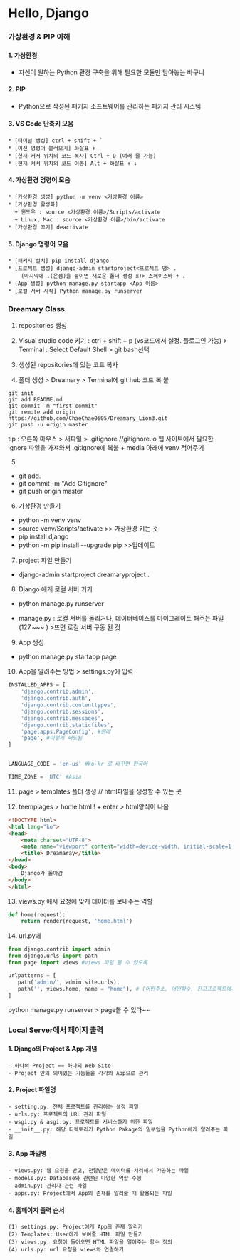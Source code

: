 # Hello, Django
### 가상환경 & PIP 이해
#### 1. 가상환경
  * 자신이 원하는 Python 환경 구축을 위해 필요한 모듈만 담아놓는 바구니
#### 2. PIP
  * Python으로 작성된 패키지 소프트웨어를 관리하는 패키지 관리 시스템
#### 3. VS Code 단축키 모음
    * [터미널 생성] ctrl + shift + `
    * [이전 명령어 불러오기] 화살표 ↑
    * [현재 커서 위치의 코드 복사] Ctrl + D (여러 줄 가능)
    * [현재 커서 위치의 코드 이동] Alt + 화살표 ↑ ↓
#### 4. 가상환경 명령어 모음
    * [가상환경 생성] python -m venv <가상환경 이름>
    * [가상환경 활성화]
      + 윈도우 : source <가상환경 이름>/Scripts/activate
      + Linux, Mac : source <가상환경 이름>/bin/activate
    * [가상환경 끄기] deactivate

#### 5. Django 명령어 모음
    * [패키지 설치] pip install django
    * [프로젝트 생성] django-admin startproject<프로젝트 명> .
        (마지막에 .(온점)을 붙이면 새로운 폴더 생성 x)> 스페이스바 + .
    * [App 생성] python manage.py startapp <App 이름>
    * [로컬 서버 시작] Python manage.py runserver

### Dreamary Class
1. repositories 생성
2. Visual studio code 키기 : ctrl + shift + p (vs코드에서 설정. 플로그인 가능) > Terminal : Select Default Shell > git bash선택
3. 생성된 repositories에 있는 코드 복사

4. 폴더 생성 > Dreamary > Terminal에 git hub 코드 복 붙
```
git init
git add README.md
git commit -m "first commit"
git remote add origin https://github.com/ChaeChae0505/Dreamary_Lion3.git
git push -u origin master
```
tip : 오른쪽 마우스 > 새파일 > .gitignore //gitignore.io 웹 사이트에서 필요한 ignore 파일을 가져와서 .gitignore에 복붙 + media 아래에 venv 적어주기

5. 
* git add.
* git commit -m "Add Gitignore"
* git push origin master

6. 가상환경 만들기
* python -m venv venv 
* source venv/Scripts/activate >> 가상환경 키는 것
* pip install django
* python -m pip install --upgrade pip >>업데이트

7. project 파일 만들기
* django-admin startproject dreamaryproject .

8. Django 에게 로컬 서버 키기
* python manage.py runserver
 - manage.py : 로컬 서버를 돌리거나, 데이터베이스를 마이그레이트 해주는 파일 
(127.~~~ ) >뜨면 로컬 서버 구동 된 것

9. App 생성
* python manage.py startapp page

10. App을 알려주는 방법 > settings.py에 입력
```python
INSTALLED_APPS = [
    'django.contrib.admin',
    'django.contrib.auth',
    'django.contrib.contenttypes',
    'django.contrib.sessions',
    'django.contrib.messages',
    'django.contrib.staticfiles',
    'page.apps.PageConfig', #원래
    'page', #이렇게 써도됨
]


LANGUAGE_CODE = 'en-us' #ko-kr 로 바꾸면 한국어

TIME_ZONE = 'UTC' #Asia 
```
11. page > templates 폴더 생성 // html파일을 생성할 수 있는 곳

12. teemplages > home.html
! + enter > html양식이 나옴
```html
<!DOCTYPE html>
<html lang="ko">
<head>
    <meta charset="UTF-8">
    <meta name="viewport" content="width=device-width, initial-scale=1.0">
    <title> Dreamaray</title>
</head>
<body>
    Django가 돌아감
</body>
</html>
```

13. views.py 에서 요청에 맞게 데이터를 보내주는 역할
```python
def home(request):
    return render(request, 'home.html')
 ```
 
 14. url.py에 
 ```python
from django.contrib import admin
from django.urls import path
from page import views #views 파일 볼 수 있도록

urlpatterns = [
    path('admin/', admin.site.urls),
    path('', views.home, name = "home"), # (어떤주소, 어떤함수, 잔고프로젝트에서 뭐라 부를지)
]

 ```
python manage.py runserver  > page볼 수 있다~~

### Local Server에서 페이지 출력
#### 1. Django의 Project & App 개념
    - 하나의 Project == 하나의 Web Site
    - Project 안의 의미있는 기능들을 각각의 App으로 관리

#### 2. Project 파일명
    - setting.py: 전체 프로젝트를 관리하는 설정 파일
    - urls.py: 프로젝트의 URL 관리 파일
    - wsgi.py & asgi.py: 프로젝트를 서비스하기 위한 파일
    - __init__.py: 해당 디렉토리가 Python Pakage의 일부임을 Python에게 알려주는 파일

#### 3. App 파일명
    - views.py: 웹 요청을 받고, 전달받은 데이터를 처리해서 가공하는 파일
    - models.py: Database와 관련된 다양한 역할 수행
    - admin.py: 관리자 관련 파일
    - apps.py: Project에서 App의 존재를 알려줄 때 활용되는 파일

#### 4. 홈페이지 출력 순서
    (1) settings.py: Project에게 App의 존재 알리기
    (2) Templates: User에게 보여줄 HTML 파일 만들기
    (3) views.py: 요청이 들어오면 HTML 파일을 열어주는 함수 정의
    (4) urls.py: url 요청을 views와 연결하기
